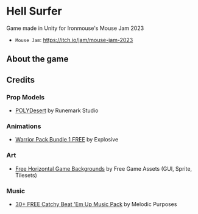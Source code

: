 # Hell Surfer
Game made in Unity for Ironmouse's Mouse Jam 2023

- `Mouse Jam`: https://itch.io/jam/mouse-jam-2023

## About the game

## Credits

### Prop Models
- [POLYDesert](https://assetstore.unity.com/packages/3d/environments/landscapes/polydesert-107196) by Runemark Studio

### Animations
- [Warrior Pack Bundle 1 FREE](https://assetstore.unity.com/packages/3d/animations/warrior-pack-bundle-1-free-36405) by Explosive

### Art
- [Free Horizontal Game Backgrounds](https://free-game-assets.itch.io/free-horizontal-game-backgrounds) by Free Game Assets (GUI, Sprite, Tilesets)

### Music
- [30+ FREE Catchy Beat 'Em Up Music Pack](https://assetstore.unity.com/packages/audio/music/30-free-catchy-beat-em-up-music-pack-254121) by Melodic Purposes